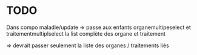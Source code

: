 # TODO

Dans compo maladie/update =>
passe aux enfants organemultipeselect et traitementmultiplselect la list complète des organe et traitement

=> devrait passer seulement la liste des organes / traitements liés
